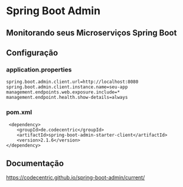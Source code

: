 # Spring Boot Admin

## Monitorando seus Microserviços Spring Boot

## Configuração

### application.properties
```
spring.boot.admin.client.url=http://localhost:8080
spring.boot.admin.client.instance.name=seu-app
management.endpoints.web.exposure.include=*
management.endpoint.health.show-details=always
```

### pom.xml
```
 <dependency>
    <groupId>de.codecentric</groupId>
    <artifactId>spring-boot-admin-starter-client</artifactId>
    <version>2.1.6</version>
</dependency>
```
 

## Documentação
https://codecentric.github.io/spring-boot-admin/current/

